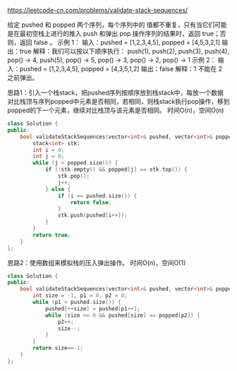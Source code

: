 https://leetcode-cn.com/problems/validate-stack-sequences/

给定 pushed 和 popped 两个序列，每个序列中的 值都不重复，只有当它们可能是在最初空栈上进行的推入 push 和弹出 pop 操作序列的结果时，返回 true；否则，返回 false 。
示例 1：
输入：pushed = [1,2,3,4,5], popped = [4,5,3,2,1]
输出：true
解释：我们可以按以下顺序执行：
push(1), push(2), push(3), push(4), pop() -> 4,
push(5), pop() -> 5, pop() -> 3, pop() -> 2, pop() -> 1
示例 2：
输入：pushed = [1,2,3,4,5], popped = [4,3,5,1,2]
输出：false
解释：1 不能在 2 之前弹出。

思路1：引入一个栈stack，把pushed序列按顺序放到栈stack中，每放一个数据对比栈顶与序列popped中元素是否相同，若相同，则栈stack执行pop操作，移到popped的下一个元素，继续对比栈顶与该元素是否相同。  时间O(n)，空间O(n)

```cpp
class Solution {
public:
    bool validateStackSequences(vector<int>& pushed, vector<int>& popped) {
        stack<int> stk;
        int i = 0;
        int j = 0;
        while (j < popped.size()) {
            if (!stk.empty() && popped[j] == stk.top()) {
                stk.pop();
                j++;
            } else {
                if (i == pushed.size()) {
                    return false;
                }
                stk.push(pushed[i++]);
            }
        }
        return true;
    }
};
```

思路2：使用数组来模拟栈的压入弹出操作。 时间O(n)，空间O(1)

```cpp
class Solution {
public:
    bool validateStackSequences(vector<int>& pushed, vector<int>& popped) {
        int size = -1, p1 = 0, p2 = 0;
        while (p1 < pushed.size()) {
            pushed[++size] = pushed[p1++];
            while (size >= 0 && pushed[size] == popped[p2]) {
                p2++;
                size--;
            }
        }
        return size==-1;
    }
};
```

